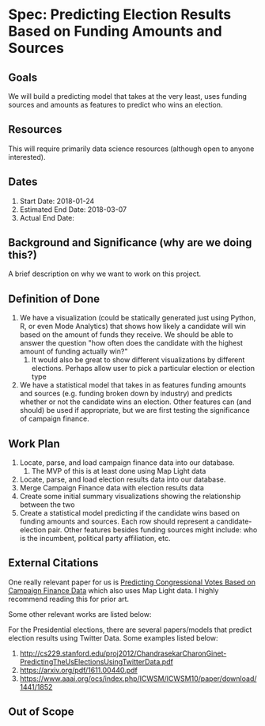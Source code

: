 # Spec: Predicting Election Results Based on Funding Amounts and Sources

## Goals
We will build a predicting model that takes at the very least, uses funding sources and amounts as features to predict who wins an election.

## Resources
This will require primarily data science resources (although open to anyone interested).

## Dates

1. Start Date: 2018-01-24
2. Estimated End Date: 2018-03-07
3. Actual End Date:

## Background and Significance (why are we doing this?)
A brief description on why we want to work on this project.

## Definition of Done

1. We have a visualization (could be statically generated just using Python, R, or even Mode Analytics) that shows how likely a candidate will win based on the amount of funds they receive. We should be able to answer the question "how often does the candidate with the highest amount of funding actually win?"
    1. It would also be great to show different visualizations by different elections. Perhaps allow user to pick a particular election or election type
2. We have a statistical model that takes in as features funding amounts and sources (e.g. funding broken down by industry) and predicts whether or not the candidate wins an election. Other features can (and should) be used if appropriate, but we are first testing the significance of campaign finance. 

## Work Plan

1. Locate, parse, and load campaign finance data into our database.
    1. The MVP of this is at least done using Map Light data
2. Locate, parse, and load election results data into our database.
3. Merge Campaign Finance data with election results data
4. Create some initial summary visualizations showing the relationship between the two
5. Create a statistical model predicting if the candidate wins based on funding amounts and sources. Each row should represent a candidate-election pair. Other features besides funding sources might include: who is the incumbent, political party affiliation, etc. 

## External Citations
One really relevant paper for us is [Predicting Congressional Votes Based on Campaign Finance Data](https://people.eecs.berkeley.edu/~elghaoui/Pubs/icmla2012.pdf) which also uses Map Light data. I highly recommend reading this for prior art.

Some other relevant works are listed below:

For the Presidential elections, there are several papers/models that predict election results using Twitter Data. Some examples listed below:

1. http://cs229.stanford.edu/proj2012/ChandrasekarCharonGinet-PredictingTheUsElectionsUsingTwitterData.pdf
2. https://arxiv.org/pdf/1611.00440.pdf
3. https://www.aaai.org/ocs/index.php/ICWSM/ICWSM10/paper/download/1441/1852

## Out of Scope
